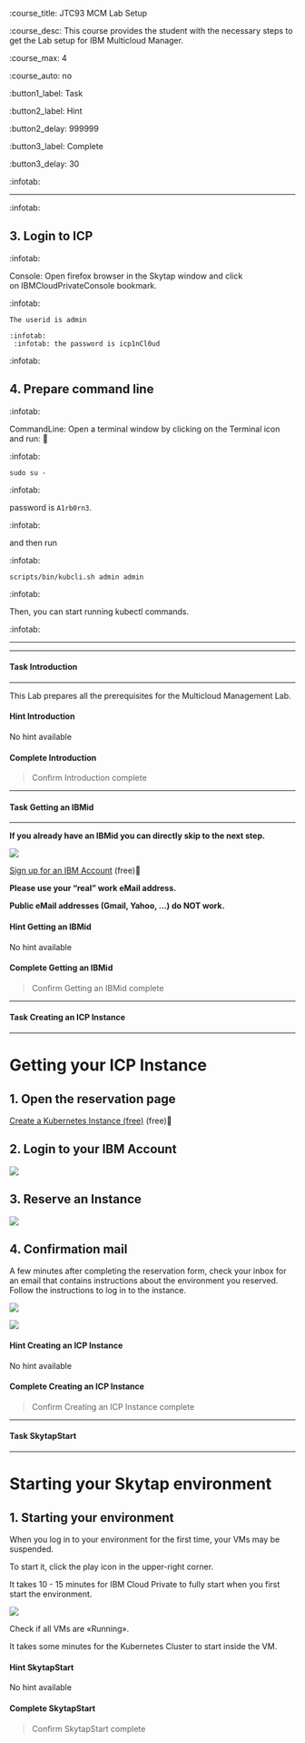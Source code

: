 
:course_title: JTC93 MCM Lab Setup

:course_desc: This course provides the student with the necessary steps to get the Lab setup for IBM Multicloud Manager.  

:course_max: 4

:course_auto: no

:button1_label: Task

:button2_label: Hint

:button2_delay: 999999

:button3_label: Complete

:button3_delay: 30




:infotab: <hr>

:infotab: <h2 id="toc_0">3. Login to ICP</h2>
:infotab: <p>Console: Open firefox browser in the Skytap window and click on IBMCloudPrivateConsole bookmark.</p>
:infotab: <div><pre><code class="language-none">The userid is        admin     
:infotab: <BR>
:infotab: the password is    icp1nCl0ud</code></pre></div>
:infotab: <h2 id="toc_1">4. Prepare command line</h2>
:infotab: <p>CommandLine: Open a terminal window by clicking on the Terminal icon and run: </p>
:infotab: <div><pre><code class="language-none">sudo su - </code></pre></div>
:infotab: <p>password is <code>A1rb0rn3</code>.</p>
:infotab: <p>and then run </p>
:infotab: <div><pre><code class="language-none">scripts/bin/kubcli.sh admin admin </code></pre></div>
:infotab: <p>Then, you can start running kubectl commands.</p>

:infotab: <hr>








----
#### Task Introduction

----



This Lab prepares all the prerequisites for the Multicloud Management Lab.





#### Hint Introduction

No hint available


#### Complete Introduction

> Confirm Introduction complete


----
#### Task Getting an IBMid

----

**If you already have an IBMid you can directly skip to the next step.**

![](./images/signup.png)

[Sign up for an IBM Account](http://ibm.biz/COURSE_SIGNUP) (free)

**Please use your “real” work eMail address.**

**Public eMail addresses (Gmail, Yahoo, …) do NOT work.**




#### Hint Getting an IBMid

No hint available


#### Complete Getting an IBMid

> Confirm Getting an IBMid complete




----
#### Task Creating an ICP Instance

----

# Getting your ICP Instance

## 1. Open the reservation page

[Create a Kubernetes Instance (free)](https://www.ibm.com/cloud/garage/dte/tutorial/ibm-cloud-private-hosted-trial) (free)

## 2. Login to your IBM Account


![](./images/ICP1.png)


## 3. Reserve an Instance

![](./images/ICP2.png)


## 4. Confirmation mail

A few minutes after completing the reservation form, check your inbox for an email that contains instructions about the environment you reserved. Follow the instructions to log in to the instance.

![](./images/mail1.png)

![](./images/mail2.png)


#### Hint Creating an ICP Instance

No hint available


#### Complete Creating an ICP Instance

> Confirm Creating an ICP Instance complete





----
#### Task SkytapStart

----

# Starting your Skytap environment

## 1. Starting your environment

When you log in to your environment for the first time, your VMs may be suspended. 

To start it, click the play icon in the upper-right corner. 

It takes 10 - 15 minutes for IBM Cloud Private to fully start when you first start the environment.

![](./images/skytap1.png)


Check if all VMs are «Running».

It takes some minutes for the Kubernetes Cluster to start inside the VM.





#### Hint SkytapStart

No hint available


#### Complete SkytapStart

> Confirm SkytapStart complete





